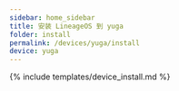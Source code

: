 ```yaml
---
sidebar: home_sidebar
title: 安装 LineageOS 到 yuga
folder: install
permalink: /devices/yuga/install
device: yuga
---
```

{% include templates/device_install.md %}
